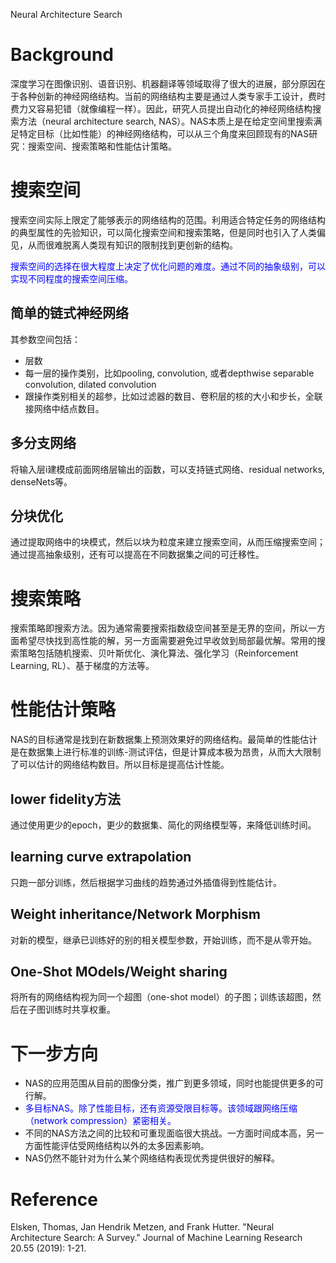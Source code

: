 Neural Architecture Search

# Background
深度学习在图像识别、语音识别、机器翻译等领域取得了很大的进展，部分原因在于各种创新的神经网络结构。当前的网络结构主要是通过人类专家手工设计，费时费力又容易犯错（就像编程一样）。因此，研究人员提出自动化的神经网络结构搜索方法（neural architecture search, NAS）。NAS本质上是在给定空间里搜索满足特定目标（比如性能）的神经网络结构，可以从三个角度来回顾现有的NAS研究：搜索空间、搜索策略和性能估计策略。

# 搜索空间
搜索空间实际上限定了能够表示的网络结构的范围。利用适合特定任务的网络结构的典型属性的先验知识，可以简化搜索空间和搜索策略，但是同时也引入了人类偏见，从而很难脱离人类现有知识的限制找到更创新的结构。

<font color=blue>搜索空间的选择在很大程度上决定了优化问题的难度。通过不同的抽象级别，可以实现不同程度的搜索空间压缩。</font>

## 简单的链式神经网络
其参数空间包括：
- 层数
- 每一层的操作类别，比如pooling, convolution, 或者depthwise separable convolution, dilated convolution
- 跟操作类别相关的超参，比如过滤器的数目、卷积层的核的大小和步长，全联接网络中结点数目。

## 多分支网络
将输入层i建模成前面网络层输出的函数，可以支持链式网络、residual networks, denseNets等。

## 分块优化
通过提取网络中的块模式，然后以块为粒度来建立搜索空间，从而压缩搜索空间；通过提高抽象级别，还有可以提高在不同数据集之间的可迁移性。

# 搜索策略
搜索策略即搜索方法。因为通常需要搜索指数级空间甚至是无界的空间，所以一方面希望尽快找到高性能的解，另一方面需要避免过早收敛到局部最优解。常用的搜索策略包括随机搜索、贝叶斯优化、演化算法、强化学习（Reinforcement Learning, RL）、基于梯度的方法等。


# 性能估计策略
NAS的目标通常是找到在新数据集上预测效果好的网络结构。最简单的性能估计是在数据集上进行标准的训练-测试评估，但是计算成本极为昂贵，从而大大限制了可以估计的网络结构数目。所以目标是提高估计性能。

## lower fidelity方法
通过使用更少的epoch，更少的数据集、简化的网络模型等，来降低训练时间。
## learning curve extrapolation
只跑一部分训练，然后根据学习曲线的趋势通过外插值得到性能估计。
## Weight inheritance/Network Morphism
对新的模型，继承已训练好的别的相关模型参数，开始训练，而不是从零开始。
## One-Shot MOdels/Weight sharing
将所有的网络结构视为同一个超图（one-shot model）的子图；训练该超图，然后在子图训练时共享权重。

# 下一步方向

- NAS的应用范围从目前的图像分类，推广到更多领域，同时也能提供更多的可行解。
- <font color=blue>多目标NAS。除了性能目标，还有资源受限目标等。该领域跟网络压缩（network compression）紧密相关。</font>
- 不同的NAS方法之间的比较和可重现面临很大挑战。一方面时间成本高，另一方面性能评估受网络结构以外的太多因素影响。
- NAS仍然不能针对为什么某个网络结构表现优秀提供很好的解释。

# Reference
Elsken, Thomas, Jan Hendrik Metzen, and Frank Hutter. "Neural Architecture Search: A Survey." Journal of Machine Learning Research 20.55 (2019): 1-21.